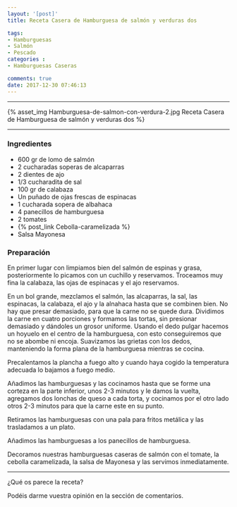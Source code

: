 ```yaml
---
layout: '[post]'
title: Receta Casera de Hamburguesa de salmón y verduras dos

tags:
- Hamburguesas
- Salmón
- Pescado
categories :
- Hamburguesas Caseras

comments: true
date: 2017-12-30 07:46:13
---
```

---
{% asset_img Hamburguesa-de-salmon-con-verdura-2.jpg Receta Casera de Hamburguesa de salmón y verduras dos %}


---


### Ingredientes

- 600 gr de lomo de salmón
- 2 cucharadas soperas de alcaparras
- 2 dientes de ajo
- 1/3 cucharadita de sal
- 100 gr de calabaza
- Un puñado de ojas frescas de espinacas
- 1 cucharada sopera de albahaca
- 4 panecillos de hamburguesa
- 2 tomates
- {% post_link Cebolla-caramelizada %}
- Salsa Mayonesa

### Preparación

En primer lugar con limpiamos bien del salmón de espinas y grasa, posteriormente lo picamos con un cuchillo y reservamos. Troceamos muy fina la calabaza, las ojas de espinacas y el ajo reservamos.

En un bol grande, mezclamos el salmón, las alcaparras, la sal, las espinacas, la calabaza, el ajo y la alnahaca hasta que se combinen bien. No hay que presar demasiado, para que la carne no se quede dura.
Dividimos la carne en cuatro porciones y formamos las tortas, sin presionar demasiado y dándoles un grosor uniforme. Usando el dedo pulgar hacemos un hoyuelo en el centro de la hamburguesa, con esto conseguiremos que no se abombe ni encoja.
Suavizamos las grietas con los dedos, manteniendo la forma plana de la hamburguesa mientras se cocina.

Precalentamos la plancha a fuego alto y cuando haya cogido la temperatura adecuada lo bajamos a fuego medio.

Añadimos las hamburguesas y las cocinamos hasta que se forme una corteza en la parte inferior,  unos
2-3 minutos y le damos la vuelta, agregamos dos lonchas de queso a cada torta, y cocinamos por el otro lado otros 2-3 minutos para que la carne este en su punto.

Retiramos las hamburguesas con una pala para fritos metálica y las trasladamos a un plato.

Añadimos las hamburguesas a los panecillos de hamburguesa.

Decoramos nuestras hamburguesas caseras de salmón con el tomate, la cebolla caramelizada, la salsa de Mayonesa y las servimos inmediatamente.

---


¿Qué os parece la receta?

Podéis darme vuestra opinión en la sección de comentarios.
